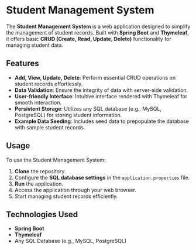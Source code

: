 # **Student Management System**

The **Student Management System** is a web application designed to simplify the management of student records. Built with **Spring Boot** and **Thymeleaf**, it offers basic **CRUD (Create, Read, Update, Delete)** functionality for managing student data.

## **Features**

- **Add, View, Update, Delete**: Perform essential CRUD operations on student records effortlessly.
- **Data Validation**: Ensure the integrity of data with server-side validation.
- **User-friendly Interface**: Intuitive interface rendered with Thymeleaf for smooth interaction.
- **Persistent Storage**: Utilizes any SQL database (e.g., MySQL, PostgreSQL) for storing student information.
- **Example Data Seeding**: Includes seed data to prepopulate the database with sample student records.

## **Usage**

To use the Student Management System:
1. **Clone** the repository.
2. Configure the **SQL database settings** in the `application.properties` file.
3. **Run** the application.
4. Access the application through your web browser.
5. Start managing student records efficiently.

## **Technologies Used**

- **Spring Boot**
- **Thymeleaf**
- Any SQL Database (e.g., MySQL, PostgreSQL)

